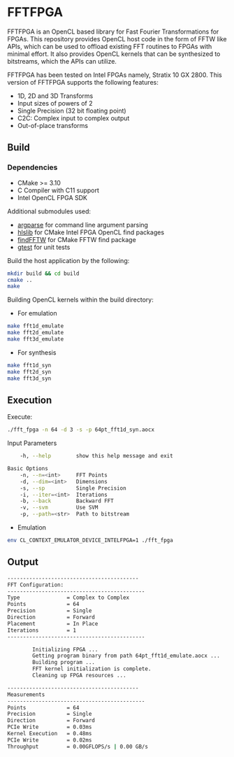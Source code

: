 # FFTFPGA

FFTFPGA is an OpenCL based library for Fast Fourier Transformations for FPGAs.
This repository provides OpenCL host code in the form of FFTW like APIs, which can be used to offload existing FFT routines to FPGAs with minimal effort. It also provides OpenCL kernels that can be synthesized to bitstreams, which the APIs can utilize.

FFTFPGA has been tested on Intel FPGAs namely, Stratix 10 GX 2800. This version of FFTFPGA supports the following features:

- 1D, 2D and 3D Transforms
- Input sizes of powers of 2
- Single Precision (32 bit floating point)
- C2C: Complex input to complex output
- Out-of-place transforms

## Build

### Dependencies

- CMake >= 3.10
- C Compiler with C11 support
- Intel OpenCL FPGA SDK

Additional submodules used:

- [argparse](https://github.com/cofyc/argparse.git) for command line argument parsing
- [hlslib](https://github.com/definelicht/hlslib) for CMake Intel FPGA OpenCL find packages
- [findFFTW](https://github.com/egpbos/findFFTW.git) for CMake FFTW find package
- [gtest](https://github.com/google/googletest.git) for unit tests

Build the host application by the following:

```bash
mkdir build && cd build
cmake ..
make
```

Building OpenCL kernels within the build directory:

- For emulation

```bash
make fft1d_emulate
make fft2d_emulate
make fft3d_emulate
```

- For synthesis

```bash
make fft1d_syn
make fft2d_syn
make fft3d_syn
```

## Execution

Execute:

```bash
./fft_fpga -n 64 -d 3 -s -p 64pt_fft1d_syn.aocx
```

Input Parameters

```bash
    -h, --help        show this help message and exit

Basic Options
    -n, --n=<int>     FFT Points
    -d, --dim=<int>   Dimensions
    -s, --sp          Single Precision
    -i, --iter=<int>  Iterations
    -b, --back        Backward FFT
    -v, --svm         Use SVM
    -p, --path=<str>  Path to bitstream
```

- Emulation

```bash
env CL_CONTEXT_EMULATOR_DEVICE_INTELFPGA=1 ./fft_fpga
```

## Output

```bash
------------------------------------------
FFT Configuration:
--------------------------------------------
Type               = Complex to Complex
Points             = 64
Precision          = Single
Direction          = Forward
Placement          = In Place
Iterations         = 1
--------------------------------------------

        Initializing FPGA ...
        Getting program binary from path 64pt_fft1d_emulate.aocx ...
        Building program ...
        FFT kernel initialization is complete.
        Cleaning up FPGA resources ...

------------------------------------------
Measurements
--------------------------------------------
Points             = 64
Precision          = Single
Direction          = Forward
PCIe Write         = 0.03ms
Kernel Execution   = 0.48ms
PCIe Write         = 0.02ms
Throughput         = 0.00GFLOPS/s | 0.00 GB/s
```

